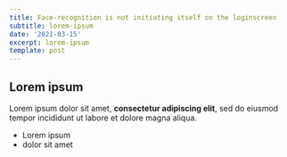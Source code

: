 ```yaml
---
title: Face-recognition is not initiating itself on the loginscreen
subtitle: lorem-ipsum
date: '2021-03-15'
excerpt: lorem-ipsum
template: post
---
```

## Lorem ipsum

Lorem ipsum dolor sit amet, **consectetur adipiscing elit**, sed do eiusmod tempor incididunt ut labore et dolore magna aliqua.

- Lorem ipsum
- dolor sit amet